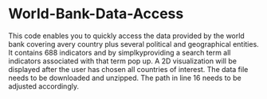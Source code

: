 # World-Bank-Data-Access

This code enables you to quickly access the data provided by the world bank covering avery country plus several political and geographical entities. It contains 688 indicators and by simplkyproviding a search term all indicators associated with that term pop up. A 2D visualization will be displayed after the user has chosen all countries of interest.
The data file needs to be downloaded and unzipped. The path in line 16 needs to be adjusted accordingly.
